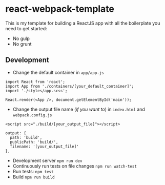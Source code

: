 # react-webpack-template

This is my template for building a ReactJS app with all the boilerplate you need to get started:

- No gulp
- No grunt


## Development

* Change the default container in `app/app.js`

```
import React from 'react';
import App from './containers/[your_default_container]';
import './styles/app.scss';

React.render(<App />, document.getElementById('main'));
```

* Change the output file name (*if you want to*) in `index.html` and `webpack.config.js`

```
<script src="./build/[your_output_file]"></script>
```

```
output: {
  path: 'build',
  publicPath: 'build/',
  filename: '[your_output_file]'
},
```

* Development server `npm run dev`
* Continuously run tests on file changes `npm run watch-test`
* Run tests: `npm test`
* Build `npm run build`
